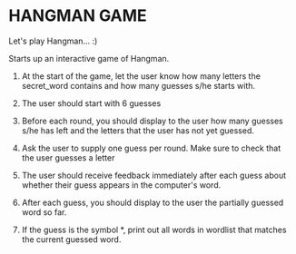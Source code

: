 # HANGMAN GAME

Let's play Hangman... :)


Starts up an interactive game of Hangman.
    
1. At the start of the game, let the user know how many 
  letters the secret_word contains and how many guesses s/he starts with.

2. The user should start with 6 guesses

3. Before each round, you should display to the user how many guesses
  s/he has left and the letters that the user has not yet guessed.

4. Ask the user to supply one guess per round. Make sure to check that the user guesses a letter

5. The user should receive feedback immediately after each guess 
  about whether their guess appears in the computer's word.

6. After each guess, you should display to the user the 
  partially guessed word so far.

7. If the guess is the symbol *, print out all words in wordlist that
  matches the current guessed word. 
    

